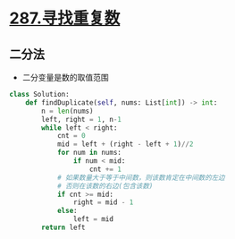 # [287.寻找重复数](https://leetcode-cn.com/problems/find-the-duplicate-number/)

## 二分法
+ 二分变量是数的取值范围

``` python
class Solution:
    def findDuplicate(self, nums: List[int]) -> int:
        n = len(nums)
        left, right = 1, n-1
        while left < right:
            cnt = 0
            mid = left + (right - left + 1)//2
            for num in nums:
                if num < mid:
                    cnt += 1
            # 如果数量大于等于中间数，则该数肯定在中间数的左边
            # 否则在该数的右边(包含该数)
            if cnt >= mid:
                right = mid - 1
            else:
                left = mid
        return left
```